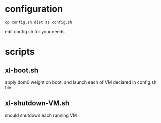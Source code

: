 # configuration

~~~
cp config.sh.dist as config.sh
~~~

edit config.sh for your needs

# scripts

## xl-boot.sh

apply dom0 weight on boot, and launch each of VM declared in config.sh file

## xl-shutdown-VM.sh

should shutdown each running VM


